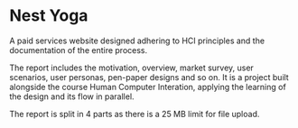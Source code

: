 # Nest Yoga
A paid services website designed adhering to HCI principles and the documentation of the entire process. 

The report includes the motivation, overview, market survey, user scenarios, user personas, pen-paper designs and so on. It is a project built alongside the course Human Computer Interation, applying the learning of the design and its flow in parallel.

The report is split in 4 parts as there is a 25 MB limit for file upload.
